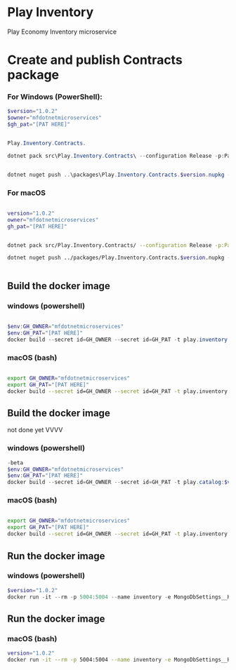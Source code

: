 # Play Inventory

Play Economy Inventory microservice




# Create and publish Contracts package

### For Windows (PowerShell): 


```powershell
$version="1.0.2"
$owner="mfdotnetmicroservices"
$gh_pat="[PAT HERE]"


Play.Inventory.Contracts.

dotnet pack src\Play.Inventory.Contracts\ --configuration Release -p:PackageVersion=$version -p:RepositoryUrl=https://github.com/$owner/play.inventory -o ..\packages


dotnet nuget push ..\packages\Play.Inventory.Contracts.$version.nupkg --api-key $gh_pat --source "github"
```




### For macOS


```bash

version="1.0.2"
owner="mfdotnetmicroservices"
gh_pat="[PAT HERE]"


dotnet pack src/Play.Inventory.Contracts/ --configuration Release -p:PackageVersion=$version -p:RepositoryUrl=https://github.com/$owner/play.inventory -o ../packages

dotnet nuget push ../packages/Play.Inventory.Contracts.$version.nupkg --api-key $gh_pat --source "github"



```




## Build the docker image

### windows (powershell)
```powershell

$env:GH_OWNER="mfdotnetmicroservices"
$env:GH_PAT="[PAT HERE]"
docker build --secret id=GH_OWNER --secret id=GH_PAT -t play.inventory:$version .
```

### macOS (bash)
```bash

export GH_OWNER="mfdotnetmicroservices"
export GH_PAT="[PAT HERE]"
docker build --secret id=GH_OWNER --secret id=GH_PAT -t play.inventory:$version .

```



## Build the docker image

not done yet VVVV

### windows (powershell)
```powershell
-beta
$env:GH_OWNER="mfdotnetmicroservices"
$env:GH_PAT="[PAT HERE]"
docker build --secret id=GH_OWNER --secret id=GH_PAT -t play.catalog:$version .
```

### macOS (bash)
```bash

export GH_OWNER="mfdotnetmicroservices"
export GH_PAT="[PAT HERE]"
docker build --secret id=GH_OWNER --secret id=GH_PAT -t play.inventory:$version .

```






## Run the docker image

### windows (powershell)
```powershell
$version="1.0.2"
docker run -it --rm -p 5004:5004 --name inventory -e MongoDbSettings__Host=mongo -e RabbitMQSettings__Host=rabbitmq --network playinfra_default play.inventory:$version  
```



## Run the docker image
### macOS (bash)
```bash
version="1.0.2"
docker run -it --rm -p 5004:5004 --name inventory -e MongoDbSettings__Host=mongo -e RabbitMQSettings__Host=rabbitmq --network playinfra_default play.inventory:$version

```